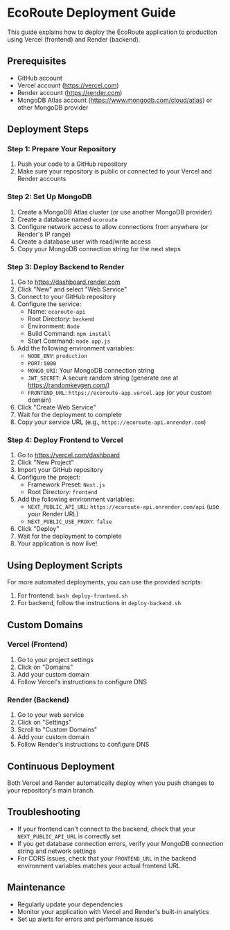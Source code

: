 # EcoRoute Deployment Guide

This guide explains how to deploy the EcoRoute application to production using Vercel (frontend) and Render (backend).

## Prerequisites

- GitHub account
- Vercel account (https://vercel.com)
- Render account (https://render.com)
- MongoDB Atlas account (https://www.mongodb.com/cloud/atlas) or other MongoDB provider

## Deployment Steps

### Step 1: Prepare Your Repository

1. Push your code to a GitHub repository
2. Make sure your repository is public or connected to your Vercel and Render accounts

### Step 2: Set Up MongoDB

1. Create a MongoDB Atlas cluster (or use another MongoDB provider)
2. Create a database named `ecoroute`
3. Configure network access to allow connections from anywhere (or Render's IP range)
4. Create a database user with read/write access
5. Copy your MongoDB connection string for the next steps

### Step 3: Deploy Backend to Render

1. Go to https://dashboard.render.com
2. Click "New" and select "Web Service"
3. Connect to your GitHub repository
4. Configure the service:
   - Name: `ecoroute-api`
   - Root Directory: `backend`
   - Environment: `Node`
   - Build Command: `npm install`
   - Start Command: `node app.js`
5. Add the following environment variables:
   - `NODE_ENV`: `production`
   - `PORT`: `5000`
   - `MONGO_URI`: Your MongoDB connection string
   - `JWT_SECRET`: A secure random string (generate one at https://randomkeygen.com/)
   - `FRONTEND_URL`: `https://ecoroute-app.vercel.app` (or your custom domain)
6. Click "Create Web Service"
7. Wait for the deployment to complete
8. Copy your service URL (e.g., `https://ecoroute-api.onrender.com`)

### Step 4: Deploy Frontend to Vercel

1. Go to https://vercel.com/dashboard
2. Click "New Project"
3. Import your GitHub repository
4. Configure the project:
   - Framework Preset: `Next.js`
   - Root Directory: `frontend`
5. Add the following environment variables:
   - `NEXT_PUBLIC_API_URL`: `https://ecoroute-api.onrender.com/api` (use your Render URL)
   - `NEXT_PUBLIC_USE_PROXY`: `false`
6. Click "Deploy"
7. Wait for the deployment to complete
8. Your application is now live!

## Using Deployment Scripts

For more automated deployments, you can use the provided scripts:

1. For frontend: `bash deploy-frontend.sh`
2. For backend, follow the instructions in `deploy-backend.sh`

## Custom Domains

### Vercel (Frontend)

1. Go to your project settings
2. Click on "Domains"
3. Add your custom domain
4. Follow Vercel's instructions to configure DNS

### Render (Backend)

1. Go to your web service
2. Click on "Settings"
3. Scroll to "Custom Domains"
4. Add your custom domain
5. Follow Render's instructions to configure DNS

## Continuous Deployment

Both Vercel and Render automatically deploy when you push changes to your repository's main branch.

## Troubleshooting

- If your frontend can't connect to the backend, check that your `NEXT_PUBLIC_API_URL` is correctly set
- If you get database connection errors, verify your MongoDB connection string and network settings
- For CORS issues, check that your `FRONTEND_URL` in the backend environment variables matches your actual frontend URL

## Maintenance

- Regularly update your dependencies
- Monitor your application with Vercel and Render's built-in analytics
- Set up alerts for errors and performance issues 